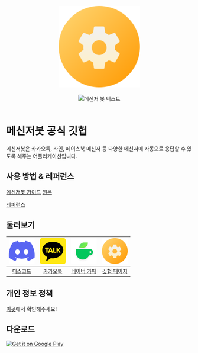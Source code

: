 <p align="center">
  <img width="220" height="220" src="https://raw.githubusercontent.com/MessengerBotTeam/.github/main/profile/images/msgbot-logo.png">
  <br><br>
  <picture>
    <source width="250" media="(prefers-color-scheme: dark)" srcset="https://raw.githubusercontent.com/MessengerBotTeam/.github/main/profile/images/title-dark.svg">
    <img width="250" alt="메신저 봇 텍스트" src="[./title-light.svg](https://raw.githubusercontent.com/MessengerBotTeam/.github/main/profile/images/title-light.svg)">
  </picture>
  <br><br>
</p>

# 메신저봇 공식 깃헙

메신저봇은 카카오톡, 라인, 페이스북 메신저 등 다양한 메신저에 자동으로 응답할 수 있도록 해주는 어플리케이션입니다.

## 사용 방법 & 레퍼런스
[메신저봇 가이드](https://violet.develope.kr/entry/메신저봇-가이드)
[원본](https://deviolet.tistory.com/entry/메신저봇-가이드)

[레퍼런스](https://violetxf.gitbook.io/messengerbot)

## 둘러보기
[<img width="70" src="https://raw.githubusercontent.com/MessengerBotTeam/.github/main/profile/images/discord-icon.svg">][discord-url]|[<img width="70" src="https://raw.githubusercontent.com/MessengerBotTeam/.github/main/profile/images/kakaotalk-logo.svg">][kakaotalk-url]|[<img width="70" src="https://raw.githubusercontent.com/MessengerBotTeam/.github/main/profile/images/naver-cafe.webp">][naver-cafe-url]|[<img width="70" src="https://raw.githubusercontent.com/MessengerBotTeam/.github/main/profile/images/msgbot-logo.png">][github-page-url]
:---:|:---:|:---:|:---:
[디스코드][discord-url]|[카카오톡][kakaotalk-url]|[네이버 카페][naver-cafe-url]|[깃헙 페이지][github-page-url]

## 개인 정보 정책
[이곳](https://messengerbotteam.github.io/posts/privacy-policy.html)에서 확인해주세요!

## 다운로드
[<img alt="Get it on Google Play" src="https://play.google.com/intl/en_us/badges/static/images/badges/en_badge_web_generic.png" width="30%">](https://play.google.com/store/apps/details?id=com.xfl.msgbot)

[discord-url]: https://discord.gg/sQU9BUj (공식 디스코드)
[kakaotalk-url]: https://open.kakao.com/o/gMTtmNlc (공식 카카오톡 오픈채팅)
[naver-cafe-url]: https://cafe.naver.com/msgbot (공식 네이버 카페)
[github-page-url]: https://messengerbotteam.github.io/
